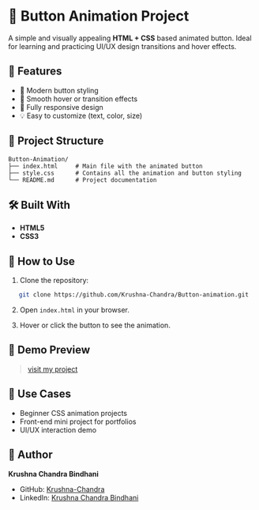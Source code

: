 
# 🎯 Button Animation Project

A simple and visually appealing **HTML + CSS** based animated button. Ideal for learning and practicing UI/UX design transitions and hover effects.

## 🌟 Features

- 🎨 Modern button styling
- 🚀 Smooth hover or transition effects
- 📱 Fully responsive design
- 💡 Easy to customize (text, color, size)

## 📁 Project Structure
```
Button-Animation/
├── index.html     # Main file with the animated button
├── style.css      # Contains all the animation and button styling
└── README.md      # Project documentation
```

## 🛠️ Built With

- **HTML5**
- **CSS3**

## 🚀 How to Use

1. Clone the repository:

```bash
   git clone https://github.com/Krushna-Chandra/Button-animation.git
```

2. Open `index.html` in your browser.

3. Hover or click the button to see the animation.

## 📸 Demo Preview

> [visit my project](https://krushna-chandra.github.io/Button-animation/)
## 📌 Use Cases

* Beginner CSS animation projects
* Front-end mini project for portfolios
* UI/UX interaction demo

## 👤 Author

**Krushna Chandra Bindhani**

* GitHub: [Krushna-Chandra](https://github.com/Krushna-Chandra)
* LinkedIn: [Krushna Chandra Bindhani](https://www.linkedin.com/in/krushna-chandra-bindhani-1b1342275)
